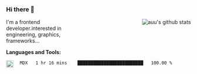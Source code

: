 <!--
**zhaohuanyuu/zhaohuanyuu** is a ✨ _special_ ✨ repository because its `README.md` (this file) appears on your GitHub profile.
-->

### Hi there 👋

<img align="right" src="https://github-readme-stats.vercel.app/api?username=zhaohuanyuu&count_private_true&show_icons=true" alt="auu's github stats" />

<p style="width:45%">I'm a frontend developer.interested in engineering, graphics, frameworks...</p>

**Languages and Tools:**

<img align="left" height="20" src="https://skillicons.dev/icons?i=js,ts,nodejs,react,vue,gatsby,materialui,graphql,nestjs,electron,flutter" />

<p style=width:45%>
<!--START_SECTION:waka-->

  ```text
    MDX   1 hr 16 mins    █████████████████████████   100.00 %
  ```
<!--END_SECTION:waka-->
</p>
